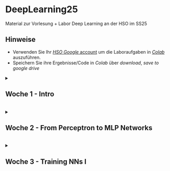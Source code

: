 # DeepLearning25
Material zur Vorlesung + Labor Deep Learning an der HSO im SS25

## Hinweise
* Verwenden Sie Ihr [*HSO Google* account](https://hilfe.cit.hs-offenburg.de/confluence/citpublic/google-workspace-hilfeseiten) um die Laboraufgaben in [*Colab*](https://colab.research.google.com) auszuführen.
* Speichern Sie ihre Ergebnisse/Code in *Colab* über *download*, *save to google drive* 

<details>
<summary> <H2> Woche 1 - Intro </H2><BR></summary>

### Colab Intro
* [Colab Tutorial](https://colab.research.google.com/notebooks/basic_features_overview.ipynb)

#### Advanced Colab Topics (optinal)
* [Markdown in Colab](https://colab.research.google.com/notebooks/markdown_guide.ipynb)
* [Accessing Data from Colab](https://colab.research.google.com/notebooks/io.ipynb)
* [Colab GitHub Integration](https://colab.research.google.com/github/googlecolab/colabtools/blob/master/notebooks/colab-github-demo.ipynb)


### Aufgabe 1
* [CIFAR10 Challenge](https://colab.research.google.com/github/keuperj/DeepLearning25/blob/main/week_1/CIFAR10-ShallowLearning.ipynb)

</details>

<details>
<summary> <H2> Woche 2 - From Perceptron to MLP Networks </H2><BR></summary>

### Demos
* [Demo: single neuron](https://playground.tensorflow.org/#activation=linear&batchSize=10&dataset=gauss&regDataset=reg-plane&learningRate=0.03&regularizationRate=0&noise=0&networkShape=1&seed=0.29245&showTestData=true&discretize=false&percTrainData=50&x=true&y=true&xTimesY=false&xSquared=false&ySquared=false&cosX=false&sinX=false&cosY=false&sinY=false&collectStats=false&problem=classification&initZero=false&hideText=false)
* [Demo: single neuron - multi class](https://playground.tensorflow.org/#activation=linear&batchSize=10&dataset=xor&regDataset=reg-plane&learningRate=0.03&regularizationRate=0&noise=0&networkShape=1&seed=0.34827&showTestData=true&discretize=false&percTrainData=50&x=true&y=true&xTimesY=false&xSquared=false&ySquared=false&cosX=false&sinX=false&cosY=false&sinY=false&collectStats=false&problem=classification&initZero=false&hideText=false)

### NN from scratch in Python
* [Single Neuron](https://colab.research.google.com/github/keuperj/DeepLearning25/blob/main/week_2/A_simple_Perceptron_in_NumPy.ipynb)

### Aufgabe 2
* [Multi Class Perceptron](https://colab.research.google.com/github/keuperj/DeepLearning25/blob/main/week_2/Aufgabe_2_Multi_Class_Perceptrons.ipynb)

</details>

<details>
<summary> <H2> Woche 3 - Training NNs I </H2><BR></summary>

### Vorlesung
* [Training a simple Perceptron](https://colab.research.google.com/github/keuperj/DeepLearning25/blob/main/week_3/Training%20_a_simple_Perceptron_in_NumPy.ipynb)
* [Training Video](https://colab.research.google.com/github/keuperj/DeepLearning25/blob/main/week_3/train_video.gif)

### Lab
* [Intro PyTorch tensors](https://colab.research.google.com/github/keuperj/DeepLearning25/blob/main/week_3/pytorch_tensors.ipynb) 
* [Perceptron in PyTorch](https://colab.research.google.com/github/keuperj/DeepLearning25/blob/main/week_3/a_perceptron_in_PyTorch.ipynb)


### Assignment 
* [Assignment: MLP in Pytorch](https://colab.research.google.com/github/keuperj/DeepLearning25/blob/main/week_3/Assignment_Basic_MLP_in_Pytorch.ipynb)

</details>
